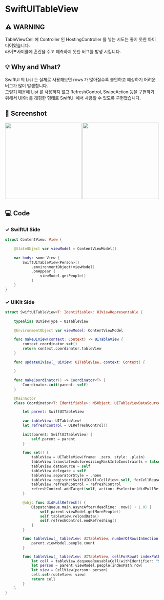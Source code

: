 # SwiftUITableView

## ⚠️ WARNING
TableViewCell 에 Controller 인 HostingController 를 넣는 시도는 좋지 못한 아이디어였습니다.  
라이프사이클에 혼란을 주고 예측하지 못한 버그를 발생 시킵니다.  

## 💡 Why and What?
SwiftUI 의 List 는 실제로 사용해보면 rows 가 많아질수록 불안하고 예상하기 어려운 버그가 많이 발생합니다.  
그렇기 때문에 List 를 사용하지 않고 RefreshControl, SwipeAction 등을 구현하기 위해서 UIKit 를 래핑한 형태로 SwiftUI 에서 사용할 수 있도록 구현했습니다.

## 📱 Screenshot
<img src="https://github.com/insub4067/SwiftUITableView/assets/85481204/35b42e9b-c9d9-468e-9188-7ed35bb2b339" width="250">
<img src="https://github.com/insub4067/SwiftUITableView/assets/85481204/3302858a-5ac2-4b5e-9891-e4f0895c72a9" width="250">

## 💻 Code
### ✓ SwiftUI Side
```Swift
struct ContentView: View {
    
    @StateObject var viewModel = ContentViewModel()
    
    var body: some View {
        SwiftUITableView<Person>()
            .environmentObject(viewModel)
            .onAppear {
                viewModel.getPeople()
            }
    }
}
```

### ✓ UIKit Side
```Swift
struct SwiftUITableView<T: Identifiable>: UIViewRepresentable {
    
    typealias UIViewType = UITableView
    
    @EnvironmentObject var viewModel: ContentViewModel
    
    func makeUIView(context: Context) -> UITableView {
        context.coordinator.set()
        return context.coordinator.tableView
    }
    
    func updateUIView(_ uiView: UITableView, context: Context) {
        
    }
    
    func makeCoordinator() -> Coordinator<T> {
        Coordinator.init(parent: self)
    }
    
    @MainActor
    class Coordinator<T: Identifiable>: NSObject, UITableViewDataSource, UITableViewDelegate {

        let parent: SwiftUITableView
        
        var tableView: UITableView!
        let refreshControl = UIRefreshControl()
        
        init(parent: SwiftUITableView) {
            self.parent = parent
        }
        
        func set() {
            tableView = UITableView(frame: .zero, style: .plain)
            tableView.translatesAutoresizingMaskIntoConstraints = false
            tableView.dataSource = self
            tableView.delegate = self
            tableView.separatorStyle = .none
            tableView.register(SwiftUICell<CellView>.self, forCellReuseIdentifier: "SwiftUICell<CellView>")
            tableView.refreshControl = refreshControl
            refreshControl.addTarget(self, action: #selector(didPullRefresh), for: .valueChanged)
        }
        
        @objc func didPullRefresh() {
            DispatchQueue.main.asyncAfter(deadline: .now() + 1.0) {
                self.parent.viewModel.getMorePeople()
                self.tableView.reloadData()
                self.refreshControl.endRefreshing()
            }
        }

        func tableView(_ tableView: UITableView, numberOfRowsInSection section: Int) -> Int {
            parent.viewModel.people.count
        }

        func tableView(_ tableView: UITableView, cellForRowAt indexPath: IndexPath) -> UITableViewCell {
            let cell = tableView.dequeueReusableCell(withIdentifier: "SwiftUICell<CellView>", for: indexPath) as! SwiftUICell<CellView>
            let person = parent.viewModel.people[indexPath.row]
            let view = CellView(person: person)
            cell.set(rooteView: view)
            return cell
        }
    }
}
```

